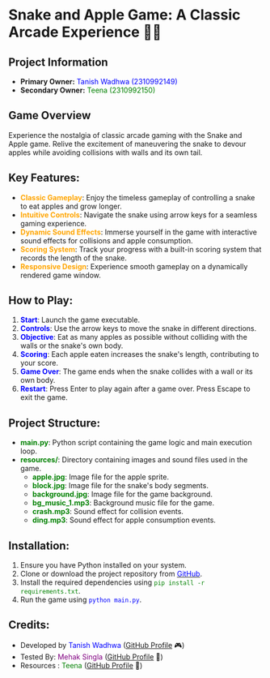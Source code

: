 # Snake and Apple Game: A Classic Arcade Experience 🍏🐍

## Project Information
- **Primary Owner:** <span style="color:blue">Tanish Wadhwa (2310992149)</span>
- **Secondary Owner:** <span style="color:green">Teena (2310992150)</span>

## Game Overview
Experience the nostalgia of classic arcade gaming with the Snake and Apple game. Relive the excitement of maneuvering the snake to devour apples while avoiding collisions with walls and its own tail.

## Key Features:
- **<span style="color:orange">Classic Gameplay</span>**: Enjoy the timeless gameplay of controlling a snake to eat apples and grow longer.
- **<span style="color:orange">Intuitive Controls</span>**: Navigate the snake using arrow keys for a seamless gaming experience.
- **<span style="color:orange">Dynamic Sound Effects</span>**: Immerse yourself in the game with interactive sound effects for collisions and apple consumption.
- **<span style="color:orange">Scoring System</span>**: Track your progress with a built-in scoring system that records the length of the snake.
- **<span style="color:orange">Responsive Design</span>**: Experience smooth gameplay on a dynamically rendered game window.

## How to Play:
1. **<span style="color:blue">Start</span>**: Launch the game executable.
2. **<span style="color:blue">Controls</span>**: Use the arrow keys to move the snake in different directions.
3. **<span style="color:blue">Objective</span>**: Eat as many apples as possible without colliding with the walls or the snake's own body.
4. **<span style="color:blue">Scoring</span>**: Each apple eaten increases the snake's length, contributing to your score.
5. **<span style="color:blue">Game Over</span>**: The game ends when the snake collides with a wall or its own body.
6. **<span style="color:blue">Restart</span>**: Press Enter to play again after a game over. Press Escape to exit the game.

## Project Structure:
- **<span style="color:green">main.py</span>**: Python script containing the game logic and main execution loop.
- **<span style="color:green">resources/</span>**: Directory containing images and sound files used in the game.
  - **<span style="color:green">apple.jpg</span>**: Image file for the apple sprite.
  - **<span style="color:green">block.jpg</span>**: Image file for the snake's body segments.
  - **<span style="color:green">background.jpg</span>**: Image file for the game background.
  - **<span style="color:green">bg_music_1.mp3</span>**: Background music file for the game.
  - **<span style="color:green">crash.mp3</span>**: Sound effect for collision events.
  - **<span style="color:green">ding.mp3</span>**: Sound effect for apple consumption events.

## Installation:
1. Ensure you have Python installed on your system.
2. Clone or download the project repository from [<span style="color:blue">GitHub</span>](https://github.com/example/snake-and-apple-game).
3. Install the required dependencies using <span style="color:green">`pip install -r requirements.txt`</span>.
4. Run the game using <span style="color:blue">`python main.py`</span>.

## Credits:
- Developed by <span style="color:blue">Tanish Wadhwa</span> ([GitHub Profile](https://github.com/tanish2310) 🎮)
- Tested By: <span style="color:purple">Mehak Singla</span> ([GitHub Profile](https://github.com/Mehak1108singla) 🧪)
- Resources : <span style="color:green">Teena</span> ([GitHub Profile](https://github.com/teena2150) 🎨)
